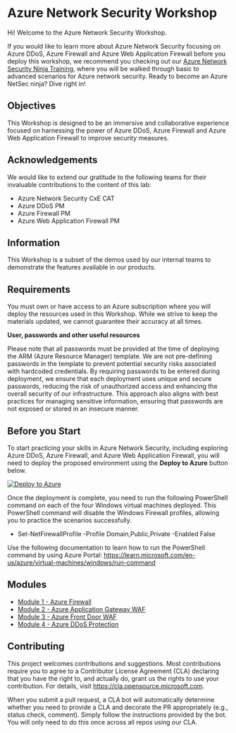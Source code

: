 # Azure Network Security Workshop

Hi! Welcome to the Azure Network Security Workshop.

If you would like to learn more about Azure Network Security focusing on Azure DDoS, Azure Firewall and Azure Web Application Firewall before you deploy this workshop, we recommend you checking out our [Azure Network Security Ninja Training](https://aka.ms/aznetsecninja), where you will be walked through basic to advanced scenarios for Azure network security. Ready to become an Azure NetSec ninja? Dive right in!

## Objectives

This Workshop is designed to be an immersive and collaborative experience focused on harnessing the power of Azure DDoS, Azure Firewall and Azure Web Application Firewall to improve security measures.

## Acknowledgements

We would like to extend our gratitude to the following teams for their invaluable contributions to the content of this lab:
  - Azure Network Security CxE CAT
  - Azure DDoS PM
  - Azure Firewall PM
  - Azure Web Application Firewall PM

## Information

This Workshop is a subset of the demos used by our internal teams to demonstrate the features available in our products.

## Requirements

You must own or have access to an Azure subscription where you will deploy the resources used in this Workshop. While we strive to keep the materials updated, we cannot guarantee their accuracy at all times.

**User, passwords and other useful resources**

Please note that all passwords must be provided at the time of deploying the ARM (Azure Resource Manager) template. We are not pre-defining passwords in the template to prevent potential security risks associated with hardcoded credentials. By requiring passwords to be entered during deployment, we ensure that each deployment uses unique and secure passwords, reducing the risk of unauthorized access and enhancing the overall security of our infrastructure. This approach also aligns with best practices for managing sensitive information, ensuring that passwords are not exposed or stored in an insecure manner.

## Before you Start

To start practicing your skills in Azure Network Security, including exploring Azure DDoS, Azure Firewall, and Azure Web Application Firewall, you will need to deploy the proposed environment using the **Deploy to Azure** button below.

[![Deploy to Azure](https://aka.ms/deploytoazurebutton)](https://portal.azure.com/#create/Microsoft.Template/uri/https%3A%2F%2Fraw.githubusercontent.com%2FAzure%2FAzure-Network-Security%2Fmaster%2FAzure%2520Network%2520Security%2520-%2520Workshop%2FLabs.json)

Once the deployment is complete, you need to run the following PowerShell command on each of the four Windows virtual machines deployed. This PowerShell command will disable the Windows Firewall profiles, allowing you to practice the scenarios successfully.

- Set-NetFirewallProfile -Profile Domain,Public,Private -Enabled False

Use the following documentation to learn how to run the PowerShell command by using Azure Portal: https://learn.microsoft.com/en-us/azure/virtual-machines/windows/run-command

## Modules

- [Module 1 - Azure Firewall](https://github.com/gumoden/Azure-Network-Security/blob/master/Azure%20Network%20Security%20-%20Workshop/Azure%20Firewall.md)
- [Module 2 - Azure Application Gateway WAF](https://github.com/gumoden/Azure-Network-Security/blob/master/Azure%20Network%20Security%20-%20Workshop/Azure%20Firewall.md)
- [Module 3 - Azure Front Door WAF](https://github.com/gumoden/Azure-Network-Security/blob/master/Azure%20Network%20Security%20-%20Workshop/Azure%20Firewall.md)
- [Module 4 - Azure DDoS Protection](https://github.com/gumoden/Azure-Network-Security/blob/master/Azure%20Network%20Security%20-%20Workshop/Azure%20Firewall.md)

## Contributing

This project welcomes contributions and suggestions.  Most contributions require you to agree to a Contributor License Agreement (CLA) declaring that you have the right to, and actually do, grant us the rights to use your contribution. For details, visit https://cla.opensource.microsoft.com.

When you submit a pull request, a CLA bot will automatically determine whether you need to provide a CLA and decorate the PR appropriately (e.g., status check, comment). Simply follow the instructions provided by the bot. You will only need to do this once across all repos using our CLA.
